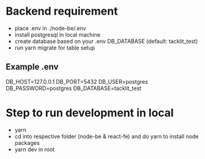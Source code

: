 # Backend requirement
- place .env in ./node-be/.env
- install postgresql in local machine
- create database based on your .env DB_DATABASE (default: tacklit_test)
- run yarn migrate for table setup
## Example .env
DB_HOST=127.0.0.1
DB_PORT=5432
DB_USER=postgres
DB_PASSWORD=postgres
DB_DATABASE=tacklit_test

# Step to run development in local
- yarn
- cd into respective folder (node-be & react-fe) and do yarn to install node packages
- yarn dev in root